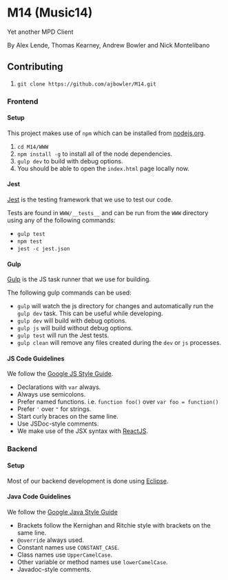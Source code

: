 # M14 (Music14)
Yet another MPD Client

By Alex Lende, Thomas Kearney, Andrew Bowler and Nick Montelibano


## Contributing

1. `git clone https://github.com/ajbowler/M14.git`

### Frontend

#### Setup

This project makes use of `npm` which can be installed from [nodejs.org](http://nodejs.org/).

1. `cd M14/WWW`
2. `npm install -g` to install all of the node dependencies.
3. `gulp dev` to build with debug options.
4. You should be able to open the `index.html` page locally now.

#### Jest

[Jest](http://facebook.github.io/jest/) is the testing framework that we use to test our code.

Tests are found in `WWW/__tests__` and can be run from the `WWW` directory using any of the following commands:

- `gulp test`
- `npm test`
- `jest -c jest.json`

#### Gulp

[Gulp](http://gulpjs.com/) is the JS task runner that we use for building.

The following gulp commands can be used:

- `gulp` will watch the js directory for changes and automatically run the `gulp dev` task. This can be useful while developing.
- `gulp dev` will build with debug options.
- `gulp js` will build without debug options.
- `gulp test` will run the Jest tests.
- `gulp clean` will remove any files created during the `dev` or `js` processes.

#### JS Code Guidelines

We follow the [Google JS Style Guide](https://google-styleguide.googlecode.com/svn/trunk/javascriptguide.xml).

- Declarations with `var` always.
- Always use semicolons.
- Prefer named functions. i.e. `function foo()` over `var foo = function()`
- Prefer `'` over `"` for strings.
- Start curly braces on the same line.
- Use JSDoc-style comments.
- We make use of the JSX syntax with [ReactJS](http://facebook.github.io/react/).


### Backend

#### Setup

Most of our backend development is done using [Eclipse](https://www.eclipse.org).

#### Java Code Guidelines

We follow the [Google Java Style Guide](http://google-styleguide.googlecode.com/svn/trunk/javaguide.html)

- Brackets follow the Kernighan and Ritchie style with brackets on the same line.
- `@override` always used.
- Constant names use `CONSTANT_CASE`.
- Class names use `UpperCamelCase`.
- Other variable or method names use `lowerCamelCase`.
- Javadoc-style comments.